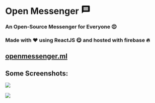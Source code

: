 # Open Messenger <img src="public/Logo.png" width=30 height=30>

### An Open-Source Messenger for Everyone 😍
### Made with ♥ using ReactJS 😋 and hosted with firebase 🔥

## [openmessenger.ml](https://openmessenger.ml)


## Some Screenshots:
![](https://ik.imagekit.io/rishabhrao/Open_Messenger/Login.png)

![](https://ik.imagekit.io/rishabhrao/Open_Messenger/Thumb.png)
